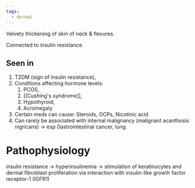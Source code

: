 ```yaml
---
tags:
  - dermat
---
```

Velvety thickening of skin of neck & flexures.

Connected to insulin resistance.
## Seen in
1. T2DM (sign of insulin resistance),
2. Conditions affecting hormone levels:
	1. PCOS,
	2. [[Cushing's syndrome]], 
	3. Hypothyroid,
	4. Acromegaly
3. Certain meds can cause: Steroids, OCPs, Nicotinic acid
4. Can rarely be associated with internal malignancy (malignant acanthosis nigricans) -> esp Gastrointestinal cancer, lung.

# Pathophysiology
insulin resistance → hyperinsulinemia → stimulation of keratinocytes and dermal fibroblast proliferation via interaction with insulin-like growth factor receptor-1 (IGFR1)